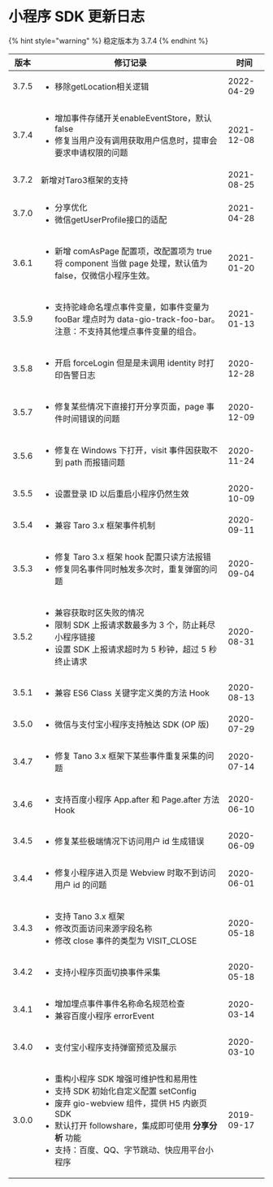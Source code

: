# 小程序 SDK 更新日志

{% hint style="warning" %}
稳定版本为 3.7.4
{% endhint %}

| 版本    | 修订记录                                                                                                                                                                                                     | 时间         |
| ----- | -------------------------------------------------------------------------------------------------------------------------------------------------------------------------------------------------------- | ---------- |
| 3.7.5 | <ul><li>移除getLocation相关逻辑</li></ul>                                                                                                                                                                      | 2022-04-29 |
| 3.7.4 | <p></p><ul><li>增加事件存储开关enableEventStore，默认false</li><li>修复当用户没有调用获取用户信息时，提审会要求申请权限的问题</li></ul>                                                                                                          | 2021-12-08 |
| 3.7.2 | 新增对Taro3框架的支持                                                                                                                                                                                            | 2021-08-25 |
| 3.7.0 | <p></p><ul><li>分享优化</li><li>微信getUserProfile接口的适配</li></ul>                                                                                                                                              | 2021-04-28 |
| 3.6.1 | <ul><li>新增 comAsPage 配置项，改配置项为 true 将 component 当做 page 处理，默认值为 false，仅微信小程序生效。</li></ul>                                                                                                                | 2021-01-20 |
| 3.5.9 | <p></p><ul><li>支持驼峰命名埋点事件变量，如事件变量为 fooBar 埋点时为 data-gio-track-foo-bar。 注意：不支持其他埋点事件变量的组合。</li></ul>                                                                                                      | 2021-01-13 |
| 3.5.8 | <ul><li>开启 forceLogin 但是是未调用  identity 时打印告警日志</li></ul>                                                                                                                                                 | 2020-12-28 |
| 3.5.7 | <ul><li>修复某些情况下直接打开分享页面，page 事件时间错误的问题</li></ul>                                                                                                                                                         | 2020-12-09 |
| 3.5.6 | <ul><li>修复在 Windows 下打开，visit 事件因获取不到 path 而报错问题</li></ul>                                                                                                                                               | 2020-11-24 |
| 3.5.5 | <ul><li>设置登录 ID 以后重启小程序仍然生效</li></ul>                                                                                                                                                                    | 2020-10-09 |
| 3.5.4 | <ul><li>兼容 Taro 3.x 框架事件机制</li></ul>                                                                                                                                                                     | 2020-09-11 |
| 3.5.3 | <ul><li>修复 Taro 3.x 框架 hook 配置只读方法报错</li><li>修复同名事件同时触发多次时，重复弹窗的问题</li></ul>                                                                                                                             | 2020-09-04 |
| 3.5.2 | <p></p><ul><li>兼容获取时区失败的情况</li><li>限制 SDK 上报请求数最多为 3 个，防止耗尽小程序链接</li><li>设置 SDK 上报请求超时为 5 秒钟，超过 5 秒终止请求</li></ul>                                                                                        | 2020-08-31 |
| 3.5.1 | <ul><li>兼容 ES6 Class 关键字定义类的方法 Hook</li></ul>                                                                                                                                                            | 2020-08-13 |
| 3.5.0 | <ul><li>微信与支付宝小程序支持触达 SDK (OP 版)</li></ul>                                                                                                                                                               | 2020-07-29 |
| 3.4.7 | <ul><li>修复 Tano 3.x 框架下某些事件重复采集的问题</li></ul>                                                                                                                                                             | 2020-07-14 |
| 3.4.6 | <ul><li>支持百度小程序 App.after 和 Page.after 方法 Hook</li></ul>                                                                                                                                                 | 2020-06-10 |
| 3.4.5 | <ul><li>修复某些极端情况下访问用户 id 生成错误</li></ul>                                                                                                                                                                  | 2020-06-09 |
| 3.4.4 | <ul><li>修复小程序进入页是 Webview 时取不到访问用户 id 的问题</li></ul>                                                                                                                                                      | 2020-06-01 |
| 3.4.3 | <p></p><ul><li>支持 Tano 3.x 框架</li><li>修改页面访问来源字段名称</li><li>修改 close 事件的类型为 VISIT_CLOSE</li></ul>                                                                                                         | 2020-05-18 |
| 3.4.2 | <ul><li>支持小程序页面切换事件采集</li></ul>                                                                                                                                                                          | 2020-05-18 |
| 3.4.1 | <ul><li>增加埋点事件事件名称命名规范检查</li><li>兼容百度小程序 errorEvent </li></ul>                                                                                                                                           | 2020-03-14 |
| 3.4.0 | <ul><li>支付宝小程序支持弹窗预览及展示</li></ul>                                                                                                                                                                        | 2020-03-10 |
| 3.0.0 | <ul><li>重构小程序 SDK 增强可维护性和易用性</li><li>支持 SDK 初始化自定义配置 setConfig</li><li>废弃 gio-webview 组件，提供 H5 内嵌页 SDK</li><li>默认打开 followshare，集成即可使用 <strong>分享分析</strong> 功能</li><li>支持：百度、QQ、字节跳动、快应用平台小程序</li></ul> | 2019-09-17 |
